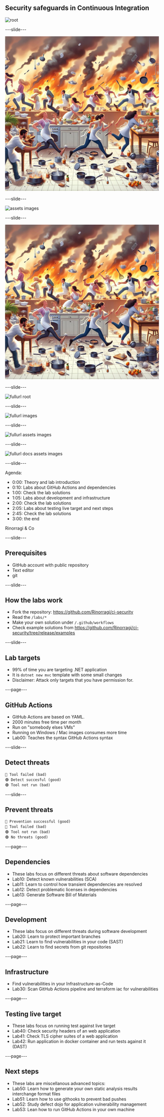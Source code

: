 ## Security safeguards in Continuous Integration

![root](/kitchen.jpeg)

---slide---

![images](/images/kitchen.jpeg)

---slide---

![assets images](/assets/images/kitchen.jpeg)

---slide---

![docs assets images](/docs/assets/images/kitchen.jpeg)

---slide---

![fullurl root](https://rinorragi.github.io/ci-security/kitchen.jpeg)

---slide---

![fullurl images](https://rinorragi.github.io/ci-security/images/kitchen.jpeg)

---slide---

![fullurl assets images](https://rinorragi.github.io/ci-security/assets/images/kitchen.jpeg)

---slide---

![fullurl docs assets images](https://rinorragi.github.io/ci-security/docs/assets/images/kitchen.jpeg)

---slide---

Agenda:

- 0:00: Theory and lab introduction
- 0:10: Labs about GitHub Actions and dependencies
- 1:00: Check the lab solutions
- 1:05: Labs about development and infrastructure
- 2:00: Check the lab solutions
- 2:05: Labs about testing live target and next steps
- 2:45: Check the lab solutions
- 3:00: the end

Rinorragi & Co

---slide---

## Prerequisites

- GitHub account with public repository
- Text editor
- git

---slide---

## How the labs work

- Fork the repository: <https://github.com/Rinorragi/ci-security>
- Read the `/labs/*`
- Make your own solution under `/.github/workflows`
- Check example solutions from <https://github.com/Rinorragi/ci-security/tree/release/examples>

---slide---

## Lab targets

- 99% of time you are targeting .NET application
- It is `dotnet new mvc` template with some small changes
- Disclaimer: Attack only targets that you have permission for.

---page---

## GitHub Actions

- GitHub Actions are based on YAML.
- 2000 minutes free time per month
- Run on "somebody elses VMs"
- Running on Windows / Mac images consumes more time
- Lab00: Teaches the syntax GitHub Actions syntax

---slide---

## Detect threats

```md [1|2|3]
🔴 Tool failed (bad)
🟢 Detect succesful (good)
🟢 Tool not run (bad)
```

---slide---

## Prevent threats

```md [1|2|3|4]
🔴 Prevention successful (good)
🔴 Tool failed (bad)
🟢 Tool not run (bad)
🟢 No threats (good)
```

---page---

## Dependencies

- These labs focus on different threats about software dependencies
- Lab10: Detect known vulnerabilities (SCA)
- Lab11: Learn to control how transient dependencies are resolved
- Lab12: Detect problematic licenses in dependencies
- Lab13: Generate Software Bill of Materials

---page---

## Development

- These labs focus on different threats during software development
- Lab20: Learn to protect important branches
- Lab21: Learn to find vulnerabilities in your code (SAST)
- Lab22: Learn to find secrets from git repositories

---page---

## Infrastructure

- Find vulnerabilities in your Infrastructure-as-Code
- Lab30: Scan GitHub Actions pipeline and terraform iac for vulnerabilities

---page---

## Testing live target

- These labs focus on running test against live target
- Lab40: Check security headers of an web application
- Lab41: Check TLS cipher suites of a web application
- Lab42: Run application in docker container and run tests against it (DAST)

---page---

## Next steps

- These labs are miscellanous advanced topics:
- Lab50: Learn how to generate your own static analysis results interchange format files
- Lab51: Learn how to use githooks to prevent bad pushes
- Lab52: Study defect dojo for application vulnerability management
- Lab53: Lean how to run GitHub Actions in your own machine
